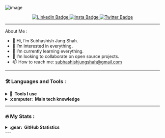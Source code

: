 ![image](https://github.com/subhashishjungshah/subhashishjungshah/assets/70791189/433caf5f-31b3-4d8e-a25b-cd1b347e8c6f)

<div id="badges" align="center">
  <a href="https://www.linkedin.com/in/subhashish-shah-962b43229/">
    <img src="https://img.shields.io/badge/LinkedIn-blue?style=for-the-badge&logo=linkedin&logoColor=white" alt="LinkedIn Badge"/>
  </a>
  <a href="https://www.instagram.com/subhashishjungshah/">
    <img src="https://img.shields.io/badge/Instagram-E4405F?style=for-the-badge&logo=instagram&logoColor=white" alt="Insta Badge"/>
  </a>

  <a href="#">
    <img src="https://img.shields.io/badge/Twitter-1DA1F2?style=for-the-badge&logo=twitter&logoColor=white" alt="Twitter Badge"/>
  </a>
</div>

---

About Me :

  - 👋 Hi, I’m Subhashish Jung Shah.
  - 👀 I’m interested in everything.
  - 🌱 I’m currently learning everything.
  - 💞️ I’m looking to collaborate on open source projects.
  - 📫 How to reach me: subhashishjungshah@gmail.com
  
---

### :hammer_and_wrench: Languages and Tools :

<details>
  <summary><b>🔨 &nbsp;Tools I use</b></summary>
  <br/>
      <img src="https://skillicons.dev/icons?i=git,github,md,vscode,bash,godot,postman,discord,androidstudio,aws,docker,eclipse,emacs,figma,gradle,idea,ipfs,jenkins,jest,linux,neovim,netlify,nginx,stackoverflow,vim,vite" /> 

</details>

<details>
  <summary><b>:computer: &nbsp;Main tech knowledge</b></summary>
  <br/>
      <img src="https://skillicons.dev/icons?i=py,c,cpp,html,css,js,express,mongodb,nodejs,react,tailwind,ts,nextjs,styledcomponents,materialui,d3,mysql,nestjs,postgres,prisma,redis,sass,sqlite,sequelize,solidity" />
</details>

---
### :fire: My Stats :


<details>
  <summary><b>:gear: &nbsp;GitHub Statistics</b></summary>
  <br/>
    <p align="center">
        <img height="137px" src="https://github-readme-streak-stats.herokuapp.com/?user=subhashishjungshah&hide_border=true&theme=nightowl" />
    </p>
    <p align="center">
        <img height="137px" src="https://github-readme-stats.vercel.app/api?username=subhashishjungshah&hide_title=true&hide_border=true&show_icons=true&include_all_commits=true&count_private=true&line_height=21&theme=nightowl" /> <img height="137px" src="https://github-readme-stats.vercel.app/api/top-langs/?username=subhashishjungshah&hide=html&hide_title=true&hide_border=true&layout=compact&langs_count=8&theme=nightowl" />
    </p>
  <img src="https://github-readme-activity-graph.vercel.app/graph?username=subhashishjungshah&theme=react-dark&bg_color=20232a&hide_border=true" width="100%"/>
</details>
---
  
